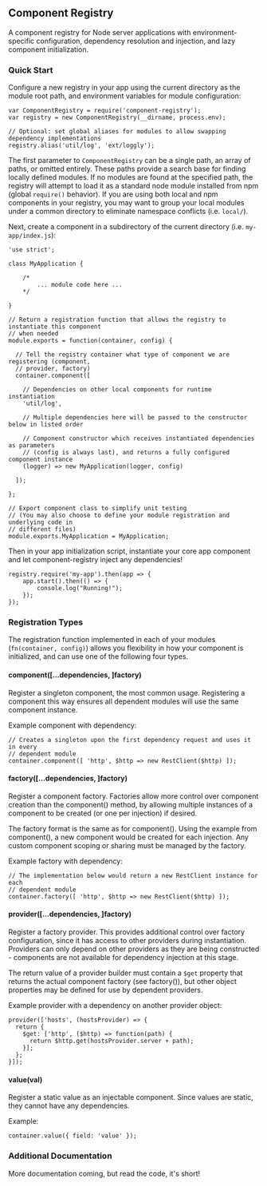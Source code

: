 ## Component Registry

A component registry for Node server applications with environment-specific configuration,
dependency resolution and injection, and lazy component initialization.

### Quick Start

Configure a new registry in your app using the current directory as the module root path, and
environment variables for module configuration:

```
var ComponentRegistry = require('component-registry');
var registry = new ComponentRegistry(__dirname, process.env);

// Optional: set global aliases for modules to allow swapping dependency implementations
registry.alias('util/log', 'ext/loggly');
```

The first parameter to `ComponentRegistry` can be a single path, an array of paths, or omitted
entirely. These paths provide a search base for finding locally defined modules. If no modules
are found at the specified path, the registry will attempt to load it as a standard node module
installed from npm (global `require()` behavior). If you are using both local and npm components
in your registry, you may want to group your local modules under a common directory to eliminate
namespace conflicts (i.e. `local/`).

Next, create a component in a subdirectory of the current directory (i.e. `my-app/index.js`):

```
'use strict';

class MyApplication {

    /*
        ... module code here ...
    */

}

// Return a registration function that allows the registry to instantiate this component
// when needed
module.exports = function(container, config) {

  // Tell the registry container what type of component we are registering (component,
  // provider, factory)
  container.component([

    // Dependencies on other local components for runtime instantiation
    'util/log',

    // Multiple dependencies here will be passed to the constructor below in listed order

    // Component constructor which receives instantiated dependencies as parameters
    // (config is always last), and returns a fully configured component instance
    (logger) => new MyApplication(logger, config)

  ]);

};

// Export component class to simplify unit testing
// (You may also choose to define your module registration and underlying code in
// different files)
module.exports.MyApplication = MyApplication;
```

Then in your app initialization script, instantiate your core app component and let component-registry
inject any dependencies!

```
registry.require('my-app').then(app => {
    app.start().then(() => {
        console.log("Running!");
    });
});
```

### Registration Types

The registration function implemented in each of your modules (`fn(container, config)`) allows you
flexibility in how your component is initialized, and can use one of the following four types.

#### component([...dependencies, ]factory)

Register a singleton component, the most common usage. Registering a component this way ensures
all dependent modules will use the same component instance.

Example component with dependency:

```
// Creates a singleton upon the first dependency request and uses it in every
// dependent module
container.component([ 'http', $http => new RestClient($http) ]);
```

#### factory([...dependencies, ]factory)

Register a component factory. Factories allow more control over
component creation than the component() method, by allowing multiple
instances of a component to be created (or one per injection)
if desired.

The factory format is the same as for component(). Using the example
from component(), a new component would be created for each injection.
Any custom component scoping or sharing must be managed by the factory.

Example factory with dependency:

```
// The implementation below would return a new RestClient instance for each
// dependent module
container.factory([ 'http', $http => new RestClient($http) ]);
```

#### provider([...dependencies, ]factory)

Register a factory provider. This provides additional control over
factory configuration, since it has access to other providers during
instantiation. Providers can only depend on other providers as they
are being constructed - components are not available for dependency
injection at this stage.

The return value of a provider builder must contain a `$get` property
that returns the actual component factory (see factory()), but other
object properties may be defined for use by dependent providers.

Example provider with a dependency on another provider object:

```
provider(['hosts', (hostsProvider) => {
  return {
    $get: ['http', ($http) => function(path) {
      return $http.get(hostsProvider.server + path);
    }];
  };
}]);
```

#### value(val)

Register a static value as an injectable component. Since values
are static, they cannot have any dependencies.

Example:

```
container.value({ field: 'value' });
```

### Additional Documentation

More documentation coming, but read the code, it's short!
